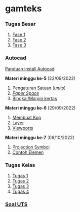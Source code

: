 # gamteks

### Tugas Besar
1. [Fase 1](https://drive.google.com/drive/folders/1-OeJCmnt4I5Zo0Jx57Dfem2vGUi1K1gl?usp=share_link)
2. [Fase 2](https://github.com/dinagoethe/gamteks/tree/main/tb/fase_2)
3. [Fase 3](https://github.com/dinagoethe/gamteks/blob/main/tb/fase_3/F3.md)

### Autocad
[Panduan install Autocad](https://drive.google.com/file/d/181JZHNjVAt4RkMt9MGgTOha1SmCROL5J/view?usp=share_link)

**Materi minggu ke-5** (22/09/2022)
1. [Pengaturan Satuan (*units*)](https://grungree.notion.site/Units-1981e07dc88d4f0f9b91142c5628b6f1)
2. [*Paper Space*](https://github.com/dinagoethe/gamteks/blob/main/materi/minggu5/paper_space.md)
3. [Bingkai/Margin kertas](https://github.com/dinagoethe/gamteks/blob/main/materi/minggu5/margin.md)

**Materi minggu ke-6** (29/09/2022)
1. [Membuat Kop](https://github.com/dinagoethe/gamteks/blob/main/materi/minggu6/kop.md)
2. [Layer](https://github.com/dinagoethe/gamteks/blob/main/materi/minggu6/layer.md)
3. [Viewports](https://github.com/dinagoethe/gamteks/blob/main/materi/minggu6/viewports.md)

**Materi minggu ke-7** (06/10/2022)
1. [Projection Symbol](https://github.com/dinagoethe/gamteks/blob/main/materi/minggu7/projection.md)
2. [Contoh Elemen](https://drive.google.com/drive/folders/1bHQymJ7pZ88bxulTvvKOtJ6jp0uviqEH?usp=share_link)

### Tugas Kelas
1. [Tugas 1](https://drive.google.com/drive/folders/1ugcXx_4azaAWcSxO1Z8nGYoGGFpuWaoB?usp=share_link)
2. [Tugas 2](https://drive.google.com/drive/folders/13KD_y5d4vSLzhteH0viznvNoHwmC9MIk?usp=share_link)
3. [Tugas 3](https://drive.google.com/drive/folders/1G87X2DKneG3U9dviGGjmt_qDPbeZh2sC?usp=share_link)
4. [Tugas 4](https://drive.google.com/drive/folders/1MHbKdidLrPn2u1BnL9e3NKPWOqJzDw31?usp=share_link)

### [Soal UTS](https://drive.google.com/file/d/1V3vJciYvPqfnqltirb14tJWIGHtzF9rr/view?usp=share_link)
